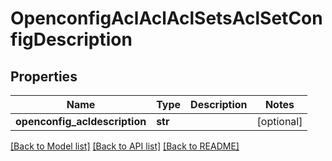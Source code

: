 # OpenconfigAclAclAclSetsAclSetConfigDescription

## Properties
Name | Type | Description | Notes
------------ | ------------- | ------------- | -------------
**openconfig_acldescription** | **str** |  | [optional] 

[[Back to Model list]](../README.md#documentation-for-models) [[Back to API list]](../README.md#documentation-for-api-endpoints) [[Back to README]](../README.md)


